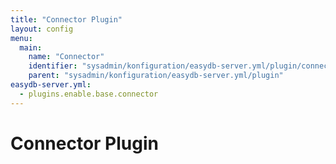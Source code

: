 ```yaml
---
title: "Connector Plugin"
layout: config
menu:
  main:
    name: "Connector"
    identifier: "sysadmin/konfiguration/easydb-server.yml/plugin/connector"
    parent: "sysadmin/konfiguration/easydb-server.yml/plugin"
easydb-server.yml:
  - plugins.enable.base.connector
---
```

# Connector Plugin